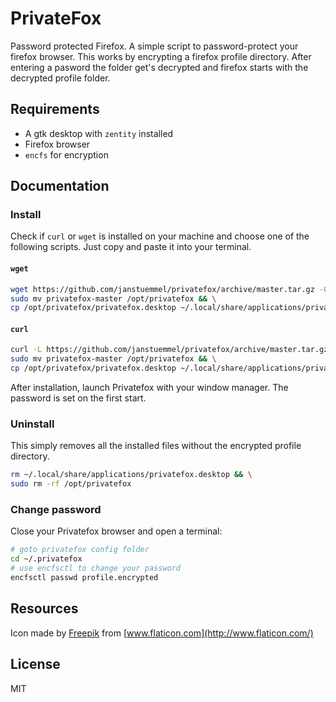# PrivateFox

Password protected Firefox. A simple script to password-protect your firefox browser. This works by encrypting a firefox profile directory. After entering a pasword the folder get's decrypted and firefox starts with the decrypted profile folder.

## Requirements

* A gtk desktop with `zentity` installed
* Firefox browser
* `encfs` for encryption

## Documentation

### Install

Check if `curl` or `wget` is installed on your machine and choose one of the following scripts. Just copy and paste it into your terminal.

#### `wget`

```sh
wget https://github.com/janstuemmel/privatefox/archive/master.tar.gz -O - | tar zxf - && \
sudo mv privatefox-master /opt/privatefox && \
cp /opt/privatefox/privatefox.desktop ~/.local/share/applications/privatefox.desktop
```

#### `curl`

```sh
curl -L https://github.com/janstuemmel/privatefox/archive/master.tar.gz | tar zxf - && \
sudo mv privatefox-master /opt/privatefox && \
cp /opt/privatefox/privatefox.desktop ~/.local/share/applications/privatefox.desktop
```

After installation, launch Privatefox with your window manager. The password is set on the first start. 

### Uninstall

This simply removes all the installed files without the encrypted profile directory.

```sh
rm ~/.local/share/applications/privatefox.desktop && \
sudo rm -rf /opt/privatefox 
```

### Change password

Close your Privatefox browser and open a terminal:

```sh
# goto privatefox config folder
cd ~/.privatefox
# use encfsctl to change your password
encfsctl passwd profile.encrypted
``` 

## Resources

Icon made by [Freepik](https://www.flaticon.com/authors/freepik) from [www.flaticon.com](http://www.flaticon.com/)

## License 

MIT
